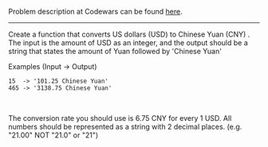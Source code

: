Problem description at Codewars can be found
[here](https://www.codewars.com/kata/5977618080ef220766000022/train/python).

-------------

Create a function that converts US dollars (USD) to Chinese Yuan (CNY) . The input is the amount of
USD as an integer, and the output should be a string that states the amount of Yuan followed by
'Chinese Yuan'
<br>

Examples (Input -> Output)
```
15  -> '101.25 Chinese Yuan'
465 -> '3138.75 Chinese Yuan'
```
<br>

The conversion rate you should use is 6.75 CNY for every 1 USD. All numbers should be represented as
a string with 2 decimal places. (e.g. "21.00" NOT "21.0" or "21")
